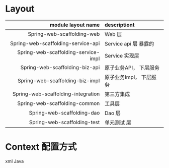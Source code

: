 # Layout #

| module layout  name | descriptiont |
|--------------------:|:-------------|
| Spring-web-scaffolding-web | Web 层 |
| Spring-web-scaffolding-service-api | Service api 层 暴露的 |
| Spring-web-scaffolding-service-impl | Service 实现层 |
| Spring-web-scaffolding-biz-api | 原子业务API， 下层服务 |
| Spring-web-scaffolding-biz-impl | 原子业务Impl， 下层服务 |
| Spring-web-scaffolding-integration | 第三方集成 |
| Spring-web-scaffolding-common | 工具层 |
| Spring-web-scaffolding-dao | Dao 层 |
| Spring-web-scaffolding-test | 单元测试 层 |


# Context 配置方式 #
xml
Java
